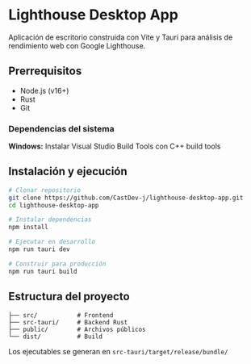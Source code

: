 # Lighthouse Desktop App

Aplicación de escritorio construida con Vite y Tauri para análisis de rendimiento web con Google Lighthouse.

## Prerrequisitos

- Node.js (v16+)
- Rust
- Git

### Dependencias del sistema

**Windows:** Instalar Visual Studio Build Tools con C++ build tools

## Instalación y ejecución

```bash
# Clonar repositorio
git clone https://github.com/CastDev-j/lighthouse-desktop-app.git
cd lighthouse-desktop-app

# Instalar dependencias
npm install

# Ejecutar en desarrollo
npm run tauri dev

# Construir para producción
npm run tauri build
```

## Estructura del proyecto

```
├── src/           # Frontend
├── src-tauri/     # Backend Rust
├── public/        # Archivos públicos
└── dist/          # Build
```

Los ejecutables se generan en `src-tauri/target/release/bundle/`
